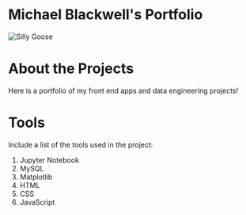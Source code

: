 # Michael Blackwell's Portfolio 

![Silly Goose](https://cdn.shopify.com/s/files/1/0442/9312/8356/files/IMG_0692.JPG?v=1596672597 "Github logo - markdown")

# About the Projects

Here is a portfolio of my front end apps and data engineering projects!

# Tools 
Include a list of the tools used in the project:
1. Jupyter Notebook
2. MySQL
3. Matplotlib
4. HTML 
5. CSS 
6. JavaScript 



